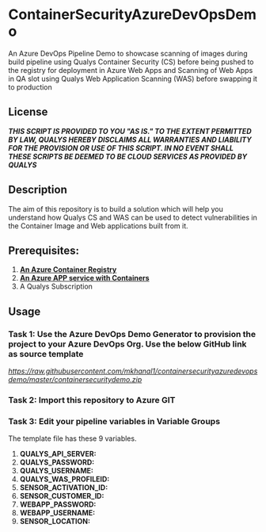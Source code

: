 # ContainerSecurityAzureDevOpsDemo
An Azure DevOps Pipeline Demo to showcase scanning of images during build pipeline using Qualys Container Security (CS) before being pushed to the registry for deployment in Azure Web Apps and Scanning of Web Apps in QA slot using Qualys Web Application Scanning (WAS) before swapping it to production

## License
_**THIS SCRIPT IS PROVIDED TO YOU "AS IS."  TO THE EXTENT PERMITTED BY LAW, QUALYS HEREBY DISCLAIMS ALL WARRANTIES AND LIABILITY FOR THE PROVISION OR USE OF THIS SCRIPT.  IN NO EVENT SHALL THESE SCRIPTS BE DEEMED TO BE CLOUD SERVICES AS PROVIDED BY QUALYS**_

## Description
The aim of this repository is to build a solution which will help you understand how Qualys CS and WAS can be used to detect vulnerabilities in the Container Image and Web applications built from it.

## **Prerequisites:**
  1. [**An Azure Container Registry**](/examples/azurecontainerregistry.md)
  2. [**An Azure APP service with Containers**](/examples/azureappservice.md)
  3. A Qualys Subscription
 
## Usage
### Task 1: Use the Azure DevOps Demo Generator to provision the project to your Azure DevOps Org. Use the below GitHub link as source template
_https://raw.githubusercontent.com/mkhanal1/containersecurityazuredevopsdemo/master/containersecuritydemo.zip_

### Task 2: Import this repository to Azure GIT

### Task 3: Edit your pipeline variables in Variable Groups
The template file has these 9 variables.

  1. **QUALYS_API_SERVER:**
  2. **QUALYS_PASSWORD:**
  3. **QUALYS_USERNAME:**
  4. **QUALYS_WAS_PROFILEID:**
  5. **SENSOR_ACTIVATION_ID:**
  6. **SENSOR_CUSTOMER_ID:**
  7. **WEBAPP_PASSWORD:**
  8. **WEBAPP_USERNAME:**
  9. **SENSOR_LOCATION:**
